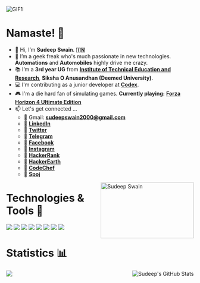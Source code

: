 ![GIF1](https://user-images.githubusercontent.com/53346605/118218620-76ba9c00-b495-11eb-80a7-0178078fa3df.gif)

# Namaste! 🙏

- 👋 Hi, I’m **Sudeep Swain**. **🇮🇳**
- 👀 I’m a geek freak who's much passionate in new technologies. **Automations** and **Automobiles** highly drive me crazy.
- 📚 I’m a **3rd year UG** from [**Institute of Technical Education and Research**](https://www.soa.ac.in/iter), **Siksha O Anusandhan (Deemed University)**.
- 💻 I'm contributing as a junior developer at [**Codex**](https://github.com/codex-iter).
- 🎮 I'm a die hard fan of simulating games. **Currently playing:** [**Forza Horizon 4 Ultimate Edition**](https://www.microsoft.com/en-us/p/forza-horizon-4-ultimate-edition/9p513p4mwc71?activetab=pivot%3aoverviewtab)
- 📫 Let's get connected ...
  - 📧 Gmail: [**sudeepswain2000@gmail.com**](https://mail.google.com/mail/u/0/#inbox)
  - 📧 [**LinkedIn**](https://www.linkedin.com/in/sudeepswain2502/)
  - 📧 [**Twitter**](https://twitter.com/SudeepSwain25)
  - 📧 [**Telegram**](https://t.me/Pseudo2502) 
  - 📧 [**Facebook**](https://www.facebook.com/sudeep.swain.98)
  - 📧 [**Instagram**](https://www.instagram.com/p_s_e_u_d_o.25/)
  - 📧 [**HackerRank**](https://www.hackerrank.com/sudeepswain2000)
  - 📧 [**HackerEarth**](https://www.hackerearth.com/@sudeepswain2000)
  - 📧 [**CodeChef**](https://www.codechef.com/users/sudeep_2502)
  - 📧 [**Spoj**](https://www.spoj.com/myaccount/)
  
<img align="right" title="Sudeep Swain" width="250" height="150" src="https://user-images.githubusercontent.com/53346605/118228929-ab841e80-b4a8-11eb-9d69-6f7c3c97e02a.gif">

# Technologies & Tools 🔧

![](https://img.shields.io/badge/Language-C-informational?style=flat&logo=C&logoColor=white&color=2bbc8a)
![](https://img.shields.io/badge/Language-C++-informational?style=flat&logo=codio&logoColor=white&color=2bbc8a)
![](https://img.shields.io/badge/Language-Python-informational?style=flat&logo=Python&logoColor=white&color=2bbc8a)
![](https://img.shields.io/badge/Code-JavaScript-informational?style=flat&logo=javascript&logoColor=white&color=2bbc8a)
![](https://img.shields.io/badge/IDE-Arduino-informational?style=flat&logo=arduino&logoColor=white&color=2bbc8a)
![](https://img.shields.io/badge/Library-OpenCV-informational?style=flat&logo=opencv&logoColor=white&color=2bbc8a)
![](https://img.shields.io/badge/Framework-Tensorflow-informational?style=flat&logo=tensorflow&logoColor=white&color=2bbc8a)
![](https://img.shields.io/badge/Cloud-GCP-informational?style=flat&logo=google&logoColor=white&color=2bbc8a)


# Statistics 📊

<a href="https://github.com/Sudeep25022000/Sudeep25022000">
  <img align="right" src="https://github-readme-stats.vercel.app/api?username=Sudeep25022000&show_icons=true&line_height=27&count_private=true&title_color=ffffff&text_color=c9cacc&icon_color=2bbc8a&bg_color=1d1f21" alt="Sudeep's GitHub Stats" />
</a>

<a href="https://github.com/Sudeep25022000/Sudeep25022000">
  <img align="left" src="https://github-readme-stats.vercel.app/api/top-langs/?username=Sudeep25022000&hide=java,html,tex&title_color=ffffff&text_color=c9cacc&icon_color=2bbc8a&bg_color=1d1f21" />
</a>


<!---
Sudeep25022000/Sudeep25022000 is a ✨ special ✨ repository because its `README.md` (this file) appears on your GitHub profile.
You can click the Preview link to take a look at your changes.
--->
<!--width="100" height="100"<img src="https://user-images.githubusercontent.com/53346605/118224244-5f34e080-b4a0-11eb-89a1-b922c9e420ad.jpg" width="100" height="100">-->
